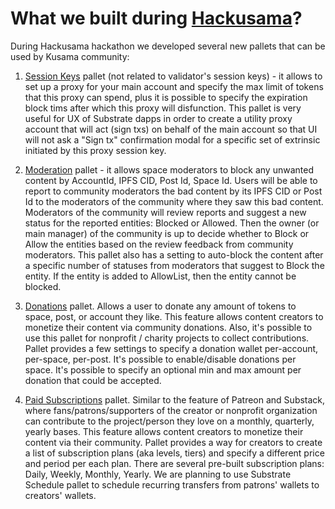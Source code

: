 # What we built during [Hackusama](https://hackusama.devpost.com/)?

During Hackusama hackathon we developed several new pallets that can be used by Kusama community:

1. [Session Keys](./pallets/session-keys) pallet (not related to validator's session keys) - it allows to set up a proxy for your main account and specify the max limit of tokens that this proxy can spend, plus it is possible to specify the expiration block tims after which this proxy will disfunction. This pallet is very useful for UX of Substrate dapps in order to create a utility proxy account that will act (sign txs) on behalf of the main account so that UI will not ask a "Sign tx" confirmation modal for a specific set of extrinsic initiated by this proxy session key.

2. [Moderation](./pallets/moderation) pallet - it allows space moderators to block any unwanted content by AccountId, IPFS CID, Post Id, Space Id. Users will be able to report to community moderators the bad content by its IPFS CID or Post Id to the moderators of the community where they saw this bad content. Moderators of the community will review reports and suggest a new status for the reported entities: Blocked or Allowed. Then the owner (or main manager) of the community is up to decide whether to Block or Allow the entities based on the review feedback from community moderators. This pallet also has a setting to auto-block the content after a specific number of statuses from moderators that suggest to Block the entity. If the entity is added to AllowList, then the entity cannot be blocked.

3. [Donations](./pallets/donations) pallet. Allows a user to donate any amount of tokens to space, post, or account they like. This feature allows content creators to monetize their content via community donations. Also, it's possible to use this pallet for nonprofit / charity projects to collect contributions. Pallet provides a few settings to specify a donation wallet per-account, per-space, per-post. It's possible to enable/disable donations per space. It's possible to specify an optional min and max amount per donation that could be accepted.

4. [Paid Subscriptions](./pallets/subscriptions) pallet. Similar to the feature of Patreon and Substack, where fans/patrons/supporters of the creator or nonprofit organization can contribute to the project/person they love on a monthly, quarterly, yearly bases. This feature allows content creators to monetize their content via their community. Pallet provides a way for creators to create a list of subscription plans (aka levels, tiers) and specify a different price and period per each plan. There are several pre-built subscription plans: Daily, Weekly, Monthly, Yearly. We are planning to use Substrate Schedule pallet to schedule recurring transfers from patrons' wallets to creators' wallets.